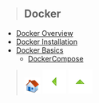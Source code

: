 > ## Docker

- [Docker Overview](#docker-overview)
- [Docker Installation](#docker-installation)
- [Docker Basics](#docker-basics)
  - [DockerCompose](#DockerCompose)

> ![Início](../imges/control/2860_home_house_icon.png?raw=true) ![Voltar](../imges/control/11269_control_left_icon.png) ![Subir](../imges/control/11280_control_up_icon.png)

